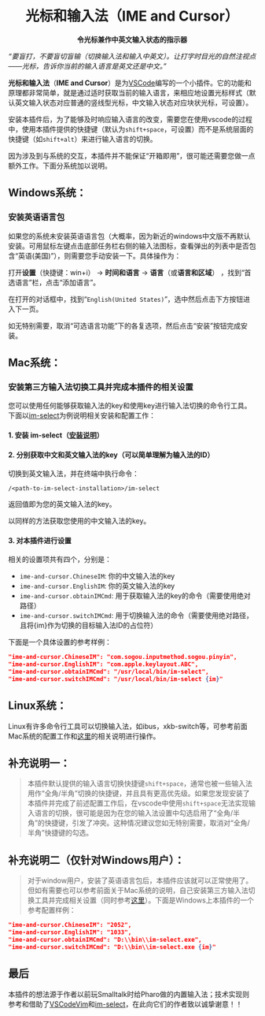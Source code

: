 <h1 align="center">光标和输入法（IME and Cursor）</h1>
<p align="center"><strong>令光标兼作中英文输入状态的指示器</strong></p>

*“要盲打，不要盲切盲输（切换输入法和输入中英文）。让打字时目光的自然注视点——光标，告诉你当前的输入语言是英文还是中文。”*

**光标和输入法**（**IME and Cursor**）是为[VSCode](https://code.visualstudio.com/)编写的一个小插件。它的功能和原理都非常简单，就是通过适时获取当前的输入语言，来相应地设置光标样式（默认英文输入状态对应普通的竖线型光标，中文输入状态对应块状光标，可设置）。

安装本插件后，为了能够及时响应输入语言的改变，需要您在使用vscode的过程中，使用本插件提供的快捷键（默认为`shift+space`，可设置）而不是系统层面的快捷键（如`shift+alt`）来进行输入语言的切换。

因为涉及到与系统的交互，本插件并不能保证“开箱即用”，很可能还需要您做一点额外工作。下面分系统加以说明。
## Windows系统：
### 安装英语语言包
如果您的系统未安装英语语言包（大概率，因为新近的windows中文版不再默认安装。可用鼠标左键点击底部任务栏右侧的输入法图标，查看弹出的列表中是否包含“英语(美国)”），则需要您手动安装一下。具体操作为：

打开**设置**（快捷键：win+i） -> **时间和语言** -> **语言**（或**语言和区域**） ，找到“首选语言”栏，点击“添加语言”。

在打开的对话框中，找到“`English(United States)`”，选中然后点击下方按钮进入下一页。

如无特别需要，取消“可选语言功能”下的各复选项，然后点击“安装”按钮完成安装。


## Mac系统：

### 安装第三方输入法切换工具并完成本插件的相关设置

您可以使用任何能够获取输入法的key和使用key进行输入法切换的命令行工具。下面以[im-select](https://github.com/daipeihust/im-select)为例说明相关安装和配置工作：
#### 1. 安装 im-select（[安装说明](https://github.com/daipeihust/im-select/blob/master/README_CN.md)）
#### 2. 分别获取中文和英文输入法的key（可以简单理解为输入法的ID）
切换到英文输入法，并在终端中执行命令：

`/<path-to-im-select-installation>/im-select`

返回值即为您的英文输入法的key。

以同样的方法获取您使用的中文输入法的key。

#### 3. 对本插件进行设置

相关的设置项共有四个，分别是：

* `ime-and-cursor.ChineseIM`: 你的中文输入法的key
* `ime-and-cursor.EnglishIM`: 你的英文输入法的key
* `ime-and-cursor.obtainIMCmd`: 用于获取输入法的key的命令（需要使用绝对路径）
* `ime-and-cursor.switchIMCmd`: 用于切换输入法的命令（需要使用绝对路径，且将{im}作为切换的目标输入法ID的占位符）

下面是一个具体设置的参考样例：
```json
"ime-and-cursor.ChineseIM": "com.sogou.inputmethod.sogou.pinyin",
"ime-and-cursor.EnglishIM": "com.apple.keylayout.ABC",
"ime-and-cursor.obtainIMCmd": "/usr/local/bin/im-select",
"ime-and-cursor.switchIMCmd": "/usr/local/bin/im-select {im}"

```

## Linux系统：

Linux有许多命令行工具可以切换输入法，如ibus，xkb-switch等，可参考前面Mac系统的配置工作和[这里](https://github.com/daipeihust/im-select/blob/master/README_CN.md)的相关说明进行操作。


## 补充说明一：

> 本插件默认提供的输入语言切换快捷键`shift+space`，通常也被一些输入法用作“全角/半角”切换的快捷键，并且具有更高优先级。如果您发现安装了本插件并完成了前述配置工作后，在vscode中使用`shift+space`无法实现输入语言的切换，很可能是因为在您的输入法设置中勾选启用了“全角/半角”的快捷键，引发了冲突。这种情况建议您如无特别需要，取消对“全角/半角”快捷键的勾选。


## 补充说明二（仅针对Windows用户）：

> 对于window用户，安装了英语语言包后，本插件应该就可以正常使用了。但如有需要也可以参考前面关于Mac系统的说明，自己安装第三方输入法切换工具并完成相关设置（同时参考[这里](https://github.com/daipeihust/im-select/blob/master/README_CN.md)）。下面是Windows上本插件的一个参考配置样例：
```json
"ime-and-cursor.ChineseIM": "2052",
"ime-and-cursor.EnglishIM": "1033",
"ime-and-cursor.obtainIMCmd": "D:\\bin\\im-select.exe",
"ime-and-cursor.switchIMCmd": "D:\\bin\\im-select.exe {im}"

```


## 最后
本插件的想法源于作者以前玩Smalltalk时给Pharo做的内置输入法；技术实现则参考和借助了[VSCodeVim](https://github.com/VSCodeVim/Vim)和[im-select](https://github.com/daipeihust/im-select)，在此向它们的作者致以诚挚谢意！！
